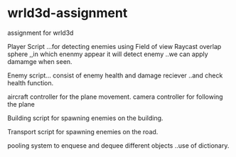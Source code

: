 # wrld3d-assignment
assignment for wrld3d

Player Script ...for detecting enemies using Field of view Raycast overlap sphere ,,in which enenmy appear it will detect enemy ..we can apply damamge when seen.

Enemy script... consist of enemy health and damage reciever ..and check health function.

aircraft controller for the plane movement.
camera controller for following the plane

Building script for spawning enemies on the building.

Transport script for spawning enemies on the road.

pooling system to enquese and dequee different objects ..use of dictionary.
